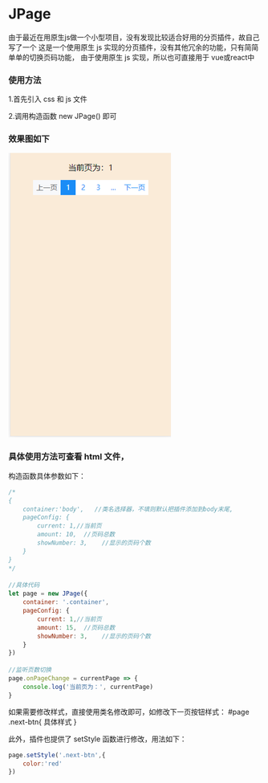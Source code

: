 # JPage

由于最近在用原生js做一个小型项目，没有发现比较适合好用的分页插件，故自己写了一个
这是一个使用原生 js 实现的分页插件，没有其他冗余的功能，只有简简单单的切换页码功能，
由于使用原生 js 实现，所以也可直接用于 vue或react中

### 使用方法
1.首先引入 css 和 js 文件 

2.调用构造函数 new JPage() 即可

### 效果图如下 
![效果图](./demo.gif)

### 具体使用方法可查看 html 文件，

构造函数具体参数如下：
```javascript
/*
{
    container:'body',   //类名选择器，不填则默认把插件添加到body末尾,
    pageConfig: {
        current: 1,//当前页
        amount: 10,  //页码总数
        showNumber: 3,    //显示的页码个数
    }
}
*/

//具体代码
let page = new JPage({
    container: '.container',
    pageConfig: {
        current: 1,//当前页
        amount: 15,  //页码总数
        showNumber: 3,    //显示的页码个数
    }
})

//监听页数切换
page.onPageChange = currentPage => {
    console.log('当前页为：', currentPage)
}

```

如果需要修改样式，直接使用类名修改即可，如修改下一页按钮样式：
#page .next-btn{ 具体样式 }

此外，插件也提供了 setStyle 函数进行修改，用法如下：
```js
page.setStyle('.next-btn',{
    color:'red'
})
```


